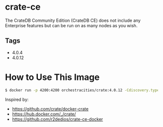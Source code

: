 # crate-ce
The CrateDB Community Edition (CrateDB CE) does not include any Enterprise features but can be run on as many nodes as you wish.

## Tags

- 4.0.4
- 4.0.12


# How to Use This Image

```sh
$ docker run -p 4200:4200 orchestracities/crate:4.0.12 -Cdiscovery.type=single-node

```

Inspired by:

- https://github.com/crate/docker-crate
- https://hub.docker.com/_/crate/
- https://github.com/r2dedios/crate-ce-docker
